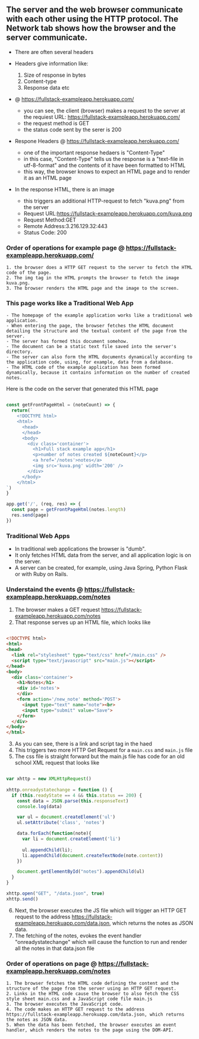 ## The server and the web browser communicate with each other using the HTTP protocol. The Network tab shows how the browser and the server communicate.

- There are often several headers
- Headers give information like:
    1. Size of response in bytes
    2. Content-type
    3. Response data etc

- @ https://fullstack-exampleapp.herokuapp.com/ 
    - you can see, the client (browser) makes a request to the server at the requiest URL: https://fullstack-exampleapp.herokuapp.com/
    - the request method is GET
    - the status code sent by the serer is 200 
- Respone Headers @ https://fullstack-exampleapp.herokuapp.com/ 
    - one of the important response hedaers is "Content-Type"
    - in this case, "Content-Type" tells us the response is a "text-file in utf-8-format" and the contents of it have been formatted to HTML
    - this way, the browser knows to expect an HTML page and to render it as an HTML page
- In the response HTML, there is an image
    - this triggers an additional HTTP-request to fetch "kuva.png" from the server
    - Request URL:https://fullstack-exampleapp.herokuapp.com/kuva.png
    - Request Method:GET
    - Remote Address:3.216.129.32:443
    - Status Code: 200

### Order of operations for example page @ https://fullstack-exampleapp.herokuapp.com/
    1. the browser does a HTTP GET request to the server to fetch the HTML code of the page.
    2. The img tag in the HTML prompts the browser to fetch the image kuva.png.
    3. The browser renders the HTML page and the image to the screen. 

### This page works like a Traditional Web App
    - The homepage of the example application works like a traditional web application. 
    - When entering the page, the browser fetches the HTML document detailing the structure and the textual content of the page from the server.
    - The server has formed this document somehow. 
    - The document can be a static text file saved into the server's directory. 
    - The server can also form the HTML documents dynamically according to the application code, using, for example, data from a database. 
    - The HTML code of the example application has been formed dynamically, because it contains information on the number of created notes. 
Here is the code on the server that generated this HTML page
```javascript

const getFrontPageHtml = (noteCount) => {
  return(`
    <!DOCTYPE html>
    <html>
      <head>
      </head>
      <body>
        <div class='container'>
          <h1>Full stack example app</h1>
          <p>number of notes created ${noteCount}</p>
          <a href='/notes'>notes</a>
          <img src='kuva.png' width='200' />
        </div>
      </body>
    </html>
`)
} 

app.get('/', (req, res) => {
  const page = getFrontPageHtml(notes.length)
  res.send(page)
})

```

### Traditional Web Apps
- In traditional web applications the browser is "dumb". 
- It only fetches HTML data from the server, and all application logic is on the server. 
- A server can be created, for example, using Java Spring, Python Flask or with Ruby on Rails.

### Understaind the events @ https://fullstack-exampleapp.herokuapp.com/notes
1. The browser makes a GET request https://fullstack-exampleapp.herokuapp.com/notes
2. That response serves up an HTML file, which looks like

```HTML

<!DOCTYPE html>
<html>
<head>
  <link rel="stylesheet" type="text/css" href="/main.css" />
  <script type="text/javascript" src="main.js"></script>
</head>
<body>
  <div class='container'>
    <h1>Notes</h1>
    <div id='notes'>
    </div>
    <form action='/new_note' method='POST'>
      <input type="text" name="note"><br>
      <input type="submit" value="Save">
    </form>
  </div>
</body>
</html>

```

3. As you can see, there is a link and script tag in the haed
4. This triggers two more HTTP Get Request for a `main.css` and `main.js` file
5. The css file is straight forward but the main.js file has code for an old school XML request that looks like

```javascript  

var xhttp = new XMLHttpRequest()
  
xhttp.onreadystatechange = function () {
  if (this.readyState == 4 && this.status == 200) {
    const data = JSON.parse(this.responseText)
    console.log(data)

    var ul = document.createElement('ul')
    ul.setAttribute('class', 'notes')

    data.forEach(function(note){
      var li = document.createElement('li')
      
      ul.appendChild(li);
      li.appendChild(document.createTextNode(note.content))
    })

    document.getElementById("notes").appendChild(ul)
  }
}

xhttp.open("GET", "/data.json", true)
xhttp.send()
```
6. Next, the browser executes the JS file which will trigger an HTTP GET request to the address https://fullstack-exampleapp.herokuapp.com/data.json, which returns the notes as JSON data. 
7. The fetching of the notes, evokes the event handler "onreadystatechange" which will cause the function to run and render all the notes in that data.json file

### Order of operations on page @ https://fullstack-exampleapp.herokuapp.com/notes
    1. The browser fetches the HTML code defining the content and the structure of the page from the server using an HTTP GET request.
    2. Links in the HTML code cause the browser to also fetch the CSS style sheet main.css and a JavaScript code file main.js
    3. The browser executes the JavaScript code. 
    4. The code makes an HTTP GET request to the address https://fullstack-exampleapp.herokuapp.com/data.json, which returns the notes as JSON data.
    5. When the data has been fetched, the browser executes an event handler, which renders the notes to the page using the DOM-API.

